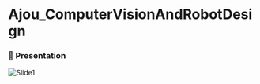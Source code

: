 # Ajou_ComputerVisionAndRobotDesign


### 🎤 Presentation 
![Slide1](.presentation/slides/slide1.JPG)